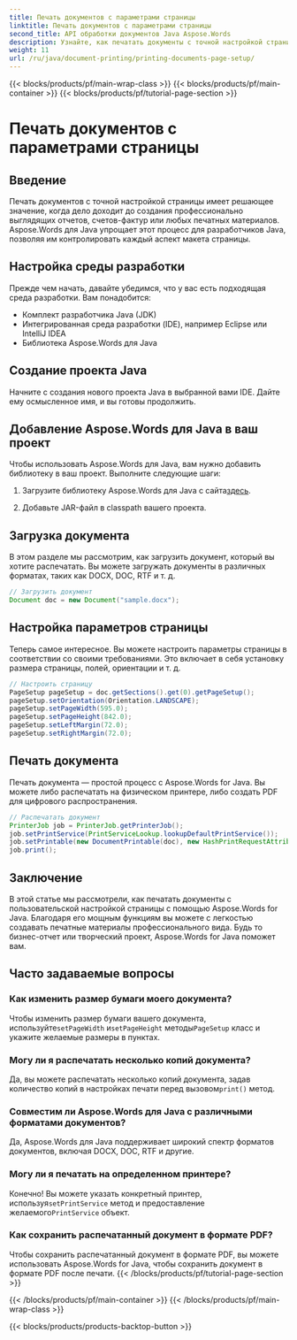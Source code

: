 ```yaml
---
title: Печать документов с параметрами страницы
linktitle: Печать документов с параметрами страницы
second_title: API обработки документов Java Aspose.Words
description: Узнайте, как печатать документы с точной настройкой страницы с помощью Aspose.Words для Java. Настройте макеты, размер бумаги и многое другое.
weight: 11
url: /ru/java/document-printing/printing-documents-page-setup/
---
```


{{< blocks/products/pf/main-wrap-class >}}
{{< blocks/products/pf/main-container >}}
{{< blocks/products/pf/tutorial-page-section >}}

# Печать документов с параметрами страницы


## Введение

Печать документов с точной настройкой страницы имеет решающее значение, когда дело доходит до создания профессионально выглядящих отчетов, счетов-фактур или любых печатных материалов. Aspose.Words для Java упрощает этот процесс для разработчиков Java, позволяя им контролировать каждый аспект макета страницы.

## Настройка среды разработки

Прежде чем начать, давайте убедимся, что у вас есть подходящая среда разработки. Вам понадобится:

- Комплект разработчика Java (JDK)
- Интегрированная среда разработки (IDE), например Eclipse или IntelliJ IDEA
- Библиотека Aspose.Words для Java

## Создание проекта Java

Начните с создания нового проекта Java в выбранной вами IDE. Дайте ему осмысленное имя, и вы готовы продолжить.

## Добавление Aspose.Words для Java в ваш проект

Чтобы использовать Aspose.Words для Java, вам нужно добавить библиотеку в ваш проект. Выполните следующие шаги:

1.  Загрузите библиотеку Aspose.Words для Java с сайта[здесь](https://releases.aspose.com/words/java/).

2. Добавьте JAR-файл в classpath вашего проекта.

## Загрузка документа

В этом разделе мы рассмотрим, как загрузить документ, который вы хотите распечатать. Вы можете загружать документы в различных форматах, таких как DOCX, DOC, RTF и т. д.

```java
// Загрузить документ
Document doc = new Document("sample.docx");
```

## Настройка параметров страницы

Теперь самое интересное. Вы можете настроить параметры страницы в соответствии со своими требованиями. Это включает в себя установку размера страницы, полей, ориентации и т. д.

```java
// Настроить страницу
PageSetup pageSetup = doc.getSections().get(0).getPageSetup();
pageSetup.setOrientation(Orientation.LANDSCAPE);
pageSetup.setPageWidth(595.0);
pageSetup.setPageHeight(842.0);
pageSetup.setLeftMargin(72.0);
pageSetup.setRightMargin(72.0);
```

## Печать документа

Печать документа — простой процесс с Aspose.Words for Java. Вы можете либо распечатать на физическом принтере, либо создать PDF для цифрового распространения.

```java
// Распечатать документ
PrinterJob job = PrinterJob.getPrinterJob();
job.setPrintService(PrintServiceLookup.lookupDefaultPrintService());
job.setPrintable(new DocumentPrintable(doc), new HashPrintRequestAttributeSet());
job.print();
```

## Заключение

В этой статье мы рассмотрели, как печатать документы с пользовательской настройкой страницы с помощью Aspose.Words for Java. Благодаря его мощным функциям вы можете с легкостью создавать печатные материалы профессионального вида. Будь то бизнес-отчет или творческий проект, Aspose.Words for Java поможет вам.

## Часто задаваемые вопросы

### Как изменить размер бумаги моего документа?

 Чтобы изменить размер бумаги вашего документа, используйте`setPageWidth` и`setPageHeight` методы`PageSetup` класс и укажите желаемые размеры в пунктах.

### Могу ли я распечатать несколько копий документа?

 Да, вы можете распечатать несколько копий документа, задав количество копий в настройках печати перед вызовом`print()` метод.

### Совместим ли Aspose.Words для Java с различными форматами документов?

Да, Aspose.Words для Java поддерживает широкий спектр форматов документов, включая DOCX, DOC, RTF и другие.

### Могу ли я печатать на определенном принтере?

 Конечно! Вы можете указать конкретный принтер, используя`setPrintService` метод и предоставление желаемого`PrintService` объект.

### Как сохранить распечатанный документ в формате PDF?

Чтобы сохранить распечатанный документ в формате PDF, вы можете использовать Aspose.Words for Java, чтобы сохранить документ в формате PDF после печати.
{{< /blocks/products/pf/tutorial-page-section >}}

{{< /blocks/products/pf/main-container >}}
{{< /blocks/products/pf/main-wrap-class >}}

{{< blocks/products/products-backtop-button >}}

